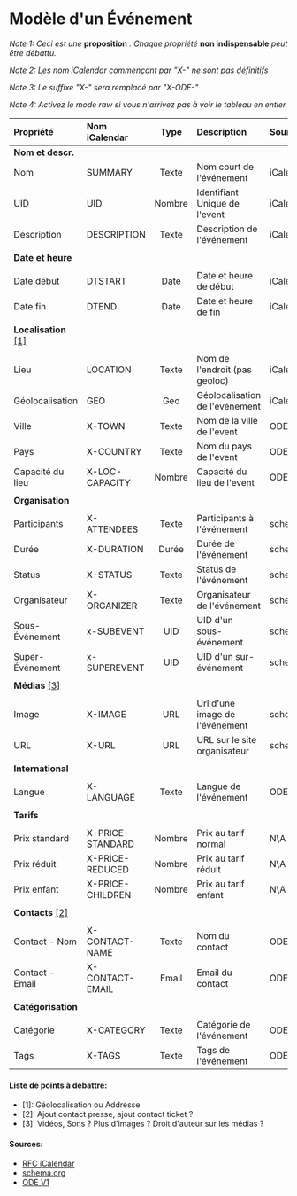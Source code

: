 Modèle d'un Événement
=====================

*Note 1: Ceci est une* **proposition** *. Chaque propriété* **non indispensable** *peut être débattu.*

*Note 2: Les nom iCalendar commençant par "X-" ne sont pas définitifs*

*Note 3: Le suffixe "X-" sera remplacé par "X-ODE-"*

*Note 4: Activez le mode raw si vous n'arrivez pas à voir le tableau en entier*


| Propriété        | Nom iCalendar    | Type     | Description                    | Source     | Avis préliminaire | Exemple                  |
|:-----------------|:-----------------|:--------:|:-------------------------------|:-----------|:------------------|:-------------------------|
| **Nom et descr.**|                  |          |                                |            |                   |                          |
| Nom              | SUMMARY          | Texte    | Nom court de l'événement       | iCalendar  | **Indispensable** | Concert Shakaponk        |
| UID              | UID              | Nombre   | Identifiant Unique de l'event  | iCalendar  | **Indispensable** | SL-2015-XYZ-004          |
| Description      | DESCRIPTION      | Texte    | Description de l'événement     | iCalendar  | Important         | Concert de rock et [...] |
|                  |                  |          |                                |            |                   |                          |
| **Date et heure**|                  |          |                                |            |                   |                          |
|                  |                  |          |                                |            |                   |                          |
| Date début       | DTSTART          | Date     | Date et heure de début         | iCalendar  | **Indispensable** | 2014-06-20 / 20:00       |
| Date fin         | DTEND            | Date     | Date et heure de fin           | iCalendar  | **Indispensable** | 2014-06-20 / 23:30       |
|                  |                  |          |                                |            |                   |                          |
| **Localisation** [\[1\]](#liste-de-points-%C3%A0-d%C3%A9battre)              ||||            |                   |                          |
|                  |                  |          |                                |            |                   |                          |
| Lieu             | LOCATION         | Texte    | Nom de l'endroit (pas geoloc)  | iCalendar  | Important         | Zénith Nantes            |
| Géolocalisation  | GEO              | Geo      | Géolocalisation de l'événement | iCalendar  | Très utile        | 47.229234, -1.628550     |
| Ville            | X-TOWN           | Texte    | Nom de la ville de l'event     | ODE_V1     | Utile             | Nantes                   |
| Pays             | X-COUNTRY        | Texte    | Nom du pays de l'event         | ODE_V1     | Peu utile         | France                   |
| Capacité du lieu | X-LOC-CAPACITY   | Nombre   | Capacité du lieu de l'event    | ODE_V1     | Utile             | 4000 (personnes)         |
|                  |                  |          |                                |            |                   |                          |
| **Organisation** |                  |          |                                |            |                   |                          |
|                  |                  |          |                                |            |                   |                          |
| Participants     | X-ATTENDEES      | Texte    | Participants à l'événement     | schema.org | Utile             | Shakaponk;Tagada Jones   |
| Durée            | X-DURATION       | Durée    | Durée de l'événement           | schema.org | Utile (Optionnel) | PT3H30M (3h30min)        |
| Status           | X-STATUS         | Texte    | Status de l'événement          | schema.org | Utile (Optionnel) | Annulé / Reporté         |
| Organisateur     | X-ORGANIZER      | Texte    | Organisateur de l'événement    | schema.org | Très utile        | Stéréolux                |
| Sous-Événement   | x-SUBEVENT       | UID      | UID d'un sous-événement        | schema.org | Utile (Optionnel) | SL-2015-XYZ-009          |
| Super-Événement  | x-SUPEREVENT     | UID      | UID d'un sur-événement         | schema.org | Utile (Optionnel) | SL-2015-XYZ-001          |
|                  |                  |          |                                |            |                   |                          |
| **Médias** [\[3\]](#liste-de-points-%C3%A0-d%C3%A9battre)                    ||||            |                   |                          |
|                  |                  |          |                                |            |                   |                          |
| Image            | X-IMAGE          | URL      | Url d'une image de l'événement | schema.org | Très utile        | http://website/image.jpg |
| URL              | X-URL            | URL      | URL sur le site organisateur   | schema.org | Important         | http://website/concert/  |
|                  |                  |          |                                |            |                   |                          |
| **International**|                  |          |                                |            |                   |                          |
|                  |                  |          |                                |            |                   |                          |
| Langue           | X-LANGUAGE       | Texte    | Langue de l'événement          | ODE_V1     | Utile             | FR (Français)            |
|                  |                  |          |                                |            |                   |                          |
| **Tarifs**       |                  |          |                                |            |                   |                          |
|                  |                  |          |                                |            |                   |                          |
| Prix standard    | X-PRICE-STANDARD | Nombre   | Prix au tarif normal           | N\A        | Important         | 10 (10 €)                |
| Prix réduit      | X-PRICE-REDUCED  | Nombre   | Prix au tarif réduit           | N\A        | Important (Opt.)  | 7.5 (7.5 €)              |
| Prix enfant      | X-PRICE-CHILDREN | Nombre   | Prix au tarif enfant           | N\A        | Important (Opt.)  | 5 (5 €)                  |
|                  |                  |          |                                |            |                   |                          |
| **Contacts** [\[2\]](#liste-de-points-%C3%A0-d%C3%A9battre)                  ||||            |                   |                          |
|                  |                  |          |                                |            |                   |                          |
| Contact - Nom    | X-CONTACT-NAME   | Texte    | Nom du contact                 | ODE_V1     | Utile             | John Smith               |
| Contact - Email  | X-CONTACT-EMAIL  | Email    | Email du contact               | ODE_V1     | Utile             | john.smith@email.com     |
|                  |                  |          |                                |            |                   |                          |
|**Catégorisation**|                  |          |                                |            |                   |                          |
|                  |                  |          |                                |            |                   |                          |
| Catégorie        | X-CATEGORY       | Texte    | Catégorie de l'événement       | ODE_V1     | Important         | Concert                  |
| Tags             | X-TAGS           | Texte    | Tags de l'événement            | ODE_V1     | Important         | Rock;Alternatif;[...]    |


#### Liste de points à débattre:
* \[1\]: Géolocalisation ou Addresse
* \[2\]: Ajout contact presse, ajout contact ticket ?
* \[3\]: Vidéos, Sons ? Plus d'images ? Droit d'auteur sur les médias ?


#### Sources:
* [RFC iCalendar](https://tools.ietf.org/html/rfc5545)
* [schema.org](http://schema.org/Event)
* [ODE V1](https://github.com/LiberTIC/ODE)
